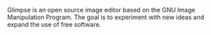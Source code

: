 Glimpse is an open source image editor based on the GNU Image Manipulation Program. The goal is to experiment with new ideas and expand the use of free software.
